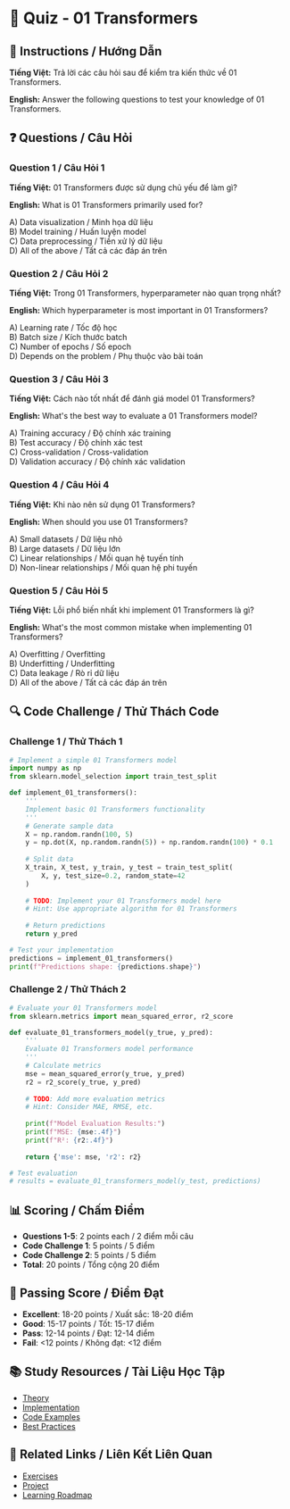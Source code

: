 # 🧠 Quiz - 01 Transformers

## 📝 Instructions / Hướng Dẫn

**Tiếng Việt:** Trả lời các câu hỏi sau để kiểm tra kiến thức về 01 Transformers.

**English:** Answer the following questions to test your knowledge of 01 Transformers.

## ❓ Questions / Câu Hỏi

### Question 1 / Câu Hỏi 1
**Tiếng Việt:** 01 Transformers được sử dụng chủ yếu để làm gì?

**English:** What is 01 Transformers primarily used for?

A) Data visualization / Minh họa dữ liệu  
B) Model training / Huấn luyện model  
C) Data preprocessing / Tiền xử lý dữ liệu  
D) All of the above / Tất cả các đáp án trên

### Question 2 / Câu Hỏi 2
**Tiếng Việt:** Trong 01 Transformers, hyperparameter nào quan trọng nhất?

**English:** Which hyperparameter is most important in 01 Transformers?

A) Learning rate / Tốc độ học  
B) Batch size / Kích thước batch  
C) Number of epochs / Số epoch  
D) Depends on the problem / Phụ thuộc vào bài toán

### Question 3 / Câu Hỏi 3
**Tiếng Việt:** Cách nào tốt nhất để đánh giá model 01 Transformers?

**English:** What's the best way to evaluate a 01 Transformers model?

A) Training accuracy / Độ chính xác training  
B) Test accuracy / Độ chính xác test  
C) Cross-validation / Cross-validation  
D) Validation accuracy / Độ chính xác validation

### Question 4 / Câu Hỏi 4
**Tiếng Việt:** Khi nào nên sử dụng 01 Transformers?

**English:** When should you use 01 Transformers?

A) Small datasets / Dữ liệu nhỏ  
B) Large datasets / Dữ liệu lớn  
C) Linear relationships / Mối quan hệ tuyến tính  
D) Non-linear relationships / Mối quan hệ phi tuyến

### Question 5 / Câu Hỏi 5
**Tiếng Việt:** Lỗi phổ biến nhất khi implement 01 Transformers là gì?

**English:** What's the most common mistake when implementing 01 Transformers?

A) Overfitting / Overfitting  
B) Underfitting / Underfitting  
C) Data leakage / Rò rỉ dữ liệu  
D) All of the above / Tất cả các đáp án trên

## 🔍 Code Challenge / Thử Thách Code

### Challenge 1 / Thử Thách 1
```python
# Implement a simple 01 Transformers model
import numpy as np
from sklearn.model_selection import train_test_split

def implement_01_transformers():
    '''
    Implement basic 01 Transformers functionality
    '''
    # Generate sample data
    X = np.random.randn(100, 5)
    y = np.dot(X, np.random.randn(5)) + np.random.randn(100) * 0.1
    
    # Split data
    X_train, X_test, y_train, y_test = train_test_split(
        X, y, test_size=0.2, random_state=42
    )
    
    # TODO: Implement your 01 Transformers model here
    # Hint: Use appropriate algorithm for 01 Transformers
    
    # Return predictions
    return y_pred

# Test your implementation
predictions = implement_01_transformers()
print(f"Predictions shape: {predictions.shape}")
```

### Challenge 2 / Thử Thách 2
```python
# Evaluate your 01 Transformers model
from sklearn.metrics import mean_squared_error, r2_score

def evaluate_01_transformers_model(y_true, y_pred):
    '''
    Evaluate 01 Transformers model performance
    '''
    # Calculate metrics
    mse = mean_squared_error(y_true, y_pred)
    r2 = r2_score(y_true, y_pred)
    
    # TODO: Add more evaluation metrics
    # Hint: Consider MAE, RMSE, etc.
    
    print(f"Model Evaluation Results:")
    print(f"MSE: {mse:.4f}")
    print(f"R²: {r2:.4f}")
    
    return {'mse': mse, 'r2': r2}

# Test evaluation
# results = evaluate_01_transformers_model(y_test, predictions)
```

## 📊 Scoring / Chấm Điểm

- **Questions 1-5**: 2 points each / 2 điểm mỗi câu
- **Code Challenge 1**: 5 points / 5 điểm
- **Code Challenge 2**: 5 points / 5 điểm
- **Total**: 20 points / Tổng cộng 20 điểm

## 🎯 Passing Score / Điểm Đạt

- **Excellent**: 18-20 points / Xuất sắc: 18-20 điểm
- **Good**: 15-17 points / Tốt: 15-17 điểm  
- **Pass**: 12-14 points / Đạt: 12-14 điểm
- **Fail**: <12 points / Không đạt: <12 điểm

## 📚 Study Resources / Tài Liệu Học Tập

- [Theory](./THEORY_01_transformers.md)
- [Implementation](./IMPLEMENTATION_01_transformers.md)
- [Code Examples](./CODE_EXAMPLES_01_transformers.md)
- [Best Practices](./BEST_PRACTICES_01_transformers.md)

## 🔗 Related Links / Liên Kết Liên Quan

- [Exercises](./EXERCISES_01_transformers.md)
- [Project](./PROJECT_01_transformers.md)
- [Learning Roadmap](./LEARNING_ROADMAP_01_transformers.md)
